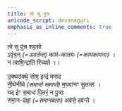 ```yaml
---
title: त्वे सु पुत्र
unicode_script: devanagari
emphasis_as_inline_comments: true
---
```



त्वे सु पु॑त्त्र शव॒सो  
ऽवृ॑त्र॒न् *(=अवर्तन्त)* काम॑-कातयः *(=कामकामनाः)* ।  
न त्वामि॒न्द्राति॑ रिच्यते ।।

उ॒क्थउ॑क्थे॒ सोम॒ इन्द्रं॑ ममाद  
नी॒थेनी॑थे *(समाप्ते समाप्ते)* म॒घवा॑नꣳ सु॒तासः॑ ।  
यद् ईꣳ स॒बाधः॑ पि॒तरं॒ न पु॒त्राः  
स॑मा॒न-द॑क्षा॒ *(=समानबलाः)* अव॑से॒ हव॑न्ते ।
